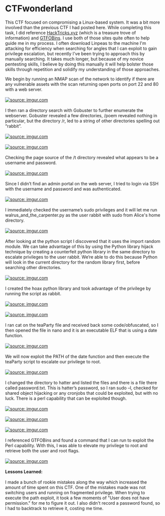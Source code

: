 # CTFwonderland

This CTF focused on compromising a Linux-based system. It was a bit more involved than the previous CTF I had posted here. While completing this task, I did reference <a href="https://book.hacktricks.xyz/linux-hardening/privilege-escalation">HackTricks.xyz</a> (which is a treasure trove of information) and <a href="https://gtfobins.github.io/">GTFOBins</a>. I use both of those sites quite often to help guide me in my process. I often download Linpeas to the machine I'm attacking for efficiency when searching for angles that I can exploit to gain privilege escalation, but recently I've been trying to approach this by manually searching. It takes much longer, but because of my novice pentesting skills, I believe by doing this manually it will help bolster those skills through repetition and solidify my understanding of those approaches. 

We begin by running an NMAP scan of the network to identify if there are any vulnerable assets with the scan returning open ports on port 22 and 80 with a web server.
<br>
<br>
<a href="https://imgur.com/JDLsA1G"><img src="https://i.imgur.com/JDLsA1G.jpg" title="source: imgur.com" /></a>
<br>
<br>
I then ran a directory search with Gobuster to further enumerate the webserver. Gobuster revealed a few directories, /poem revealed nothing in particular, but the directory /r, led to a string of other directories spelling out “rabbit”. 
<br>
<br>
<a href="https://imgur.com/JDGap4O"><img src="https://i.imgur.com/JDGap4O.jpg" title="source: imgur.com" /></a>
<br>
<br>
<a href="https://imgur.com/TM8QZIw"><img src="https://i.imgur.com/TM8QZIw.jpg" title="source: imgur.com" /></a>
<br>
<br>
Checking the page source of the /t directory revealed what appears to be a username and password.
<br>
<br>
<a href="https://imgur.com/agycvig"><img src="https://i.imgur.com/agycvig.jpg" title="source: imgur.com" /></a>
<br>
<br>
Since I didn’t find an admin portal on the web server, I tried to login via SSH with the username and password and was authenticated.
<br>
<br>
<a href="https://imgur.com/7YrETWY"><img src="https://i.imgur.com/7YrETWY.jpg" title="source: imgur.com" /></a>
<br>
<br>
I immediately checked the username’s sudo privileges and it will let me run walrus_and_the_carpenter.py as the user rabbit with sudo from Alice's home directory.
<br>
<br>
<a href="https://imgur.com/YzBsyVO"><img src="https://i.imgur.com/YzBsyVO.jpg" title="source: imgur.com" /></a>
<br>
<br>
After looking at the python script I discovered that it uses the import random module. We can take advantage of this by using the Python library hijack technique by creating a counterfeit python library in the same directory to escalate privileges to the user rabbit. We’re able to do this because Python will look in the current directory for the random library first, before searching other directories.
<br>
<br>
<a href="https://imgur.com/10BLGff"><img src="https://i.imgur.com/10BLGff.jpg" title="source: imgur.com" /></a>
<br>
<br>
I created the hoax python library and took advantage of the privilege by running the script as rabbit.
<br>
<br>
<a href="https://imgur.com/FW0wrz6"><img src="https://i.imgur.com/FW0wrz6.jpg" title="source: imgur.com" /></a>
<br>
<br>
<a href="https://imgur.com/O9RWID2"><img src="https://i.imgur.com/O9RWID2.jpg" title="source: imgur.com" /></a>
<br>
<br>
I ran cat on the teaParty file and received back some code/obfuscated, so I then opened the file in nano and it is an executable ELF that is using a date function.
<br>
<br>
<a href="https://imgur.com/rOrMC2s"><img src="https://i.imgur.com/rOrMC2s.jpg" title="source: imgur.com" /></a>
<br>
<br>
We will now exploit the PATH of the date function and then execute the teaParty script to escalate our privilege to root.
<br>
<br>
<a href="https://imgur.com/s3rf7Bf"><img src="https://i.imgur.com/s3rf7Bf.jpg" title="source: imgur.com" /></a>
<br>
<br>
I changed the directory to hatter and listed the files and there is a file there called password.txt. This is hatter’s password, so I ran sudo –l, checked for shared object hijacking or any cronjobs that could be exploited, but with no luck. There is a perl capability that can be exploited though.
<br>
<br>
<a href="https://imgur.com/aCEhSwz"><img src="https://i.imgur.com/aCEhSwz.jpg" title="source: imgur.com" /></a>
<br>
<br>
<a href="https://imgur.com/bS0ZswO"><img src="https://i.imgur.com/bS0ZswO.jpg" title="source: imgur.com" /></a>
<br>
<br>
<a href="https://imgur.com/K8pld9n"><img src="https://i.imgur.com/K8pld9n.jpg" title="source: imgur.com" /></a>
<br>
<br>
I referenced GTFOBins and found a command that I can run to exploit the Perl capability. With this, I was able to elevate my privilege to root and retrieve both the user and root flags.
<br>
<br>
<a href="https://imgur.com/WCzEOT1"><img src="https://i.imgur.com/WCzEOT1.jpg" title="source: imgur.com" /></a>
<br>
<br>
<b>Lessons Learned:</b><br>
<br>
I made a bunch of rookie mistakes along the way which increased the amount of time spent on this CTF. One of the mistakes made was not switching users and running on fragmented privilege. When trying to execute the path exploit, it took a few moments of "User does not have permission." for me to figure it out. I also didn't record a password found, so I had to backtrack to retrieve it, costing me time. 


































































